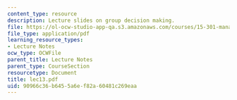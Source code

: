 ```yaml
---
content_type: resource
description: Lecture slides on group decision making.
file: https://ol-ocw-studio-app-qa.s3.amazonaws.com/courses/15-301-managerial-psychology-fall-2006/90966c36b6455a6ef82a60481c269eaa_lec13.pdf
file_type: application/pdf
learning_resource_types:
- Lecture Notes
ocw_type: OCWFile
parent_title: Lecture Notes
parent_type: CourseSection
resourcetype: Document
title: lec13.pdf
uid: 90966c36-b645-5a6e-f82a-60481c269eaa
---
```

